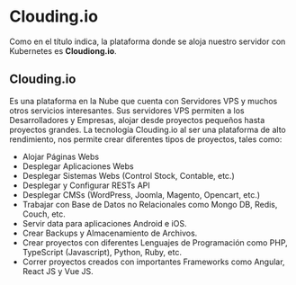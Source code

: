 # Clouding.io

Como en el título indica, la plataforma donde se aloja nuestro servidor con Kubernetes es **Cloudiong.io**.

## Clouding.io

Es una plataforma en la Nube que cuenta con Servidores VPS y muchos otros servicios interesantes. Sus servidores VPS permiten a los Desarrolladores y Empresas, alojar desde proyectos pequeños hasta proyectos grandes.
La tecnología Clouding.io al ser una plataforma de alto rendimiento, nos permite crear diferentes tipos de proyectos, tales como:

- Alojar Páginas Webs
- Desplegar Aplicaciones Webs
- Desplegar Sistemas Webs (Control Stock, Contable, etc.)
- Desplegar y Configurar  RESTs API
- Desplegar CMSs (WordPress, Joomla, Magento, Opencart, etc.)
- Trabajar con Base de Datos no Relacionales como Mongo DB, Redis, Couch, etc.
- Servir data para aplicaciones Android e iOS.
- Crear Backups y Almacenamiento de Archivos.
- Crear proyectos con diferentes Lenguajes de Programación como PHP, TypeScript (Javascript), Python, Ruby, etc.
- Correr proyectos creados con importantes Frameworks como Angular, React JS y Vue JS.
